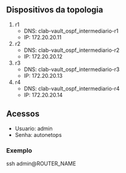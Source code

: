 ## Dispositivos da topologia
 1. r1
    - DNS: clab-vault_ospf_intermediario-r1
    - IP: 172.20.20.11
 2. r2
    - DNS: clab-vault_ospf_intermediario-r2
    - IP: 172.20.20.12
 3. r3
    - DNS: clab-vault_ospf_intermediario-r3
    - IP: 172.20.20.13
 4. r4
    - DNS: clab-vault_ospf_intermediario-r4
    - IP: 172.20.20.14

## Acessos
 
* Usuario:  admin
* Senha:    autonetops

### Exemplo
ssh admin@ROUTER_NAME